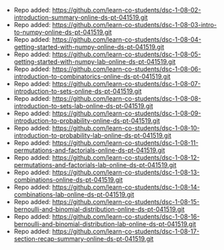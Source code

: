 
- Repo added: https://github.com/learn-co-students/dsc-1-08-02-introduction-summary-online-ds-pt-041519.git
- Repo added: https://github.com/learn-co-students/dsc-1-08-03-intro-to-numpy-online-ds-pt-041519.git
- Repo added: https://github.com/learn-co-students/dsc-1-08-04-getting-started-with-numpy-online-ds-pt-041519.git
- Repo added: https://github.com/learn-co-students/dsc-1-08-05-getting-started-with-numpy-lab-online-ds-pt-041519.git
- Repo added: https://github.com/learn-co-students/dsc-1-08-06-introduction-to-combinatorics-online-ds-pt-041519.git
- Repo added: https://github.com/learn-co-students/dsc-1-08-07-introduction-to-sets-online-ds-pt-041519.git
- Repo added: https://github.com/learn-co-students/dsc-1-08-08-introduction-to-sets-lab-online-ds-pt-041519.git
- Repo added: https://github.com/learn-co-students/dsc-1-08-09-introduction-to-probability-online-ds-pt-041519.git
- Repo added: https://github.com/learn-co-students/dsc-1-08-10-introduction-to-probability-lab-online-ds-pt-041519.git
- Repo added: https://github.com/learn-co-students/dsc-1-08-11-permutations-and-factorials-online-ds-pt-041519.git
- Repo added: https://github.com/learn-co-students/dsc-1-08-12-permutations-and-factorials-lab-online-ds-pt-041519.git
- Repo added: https://github.com/learn-co-students/dsc-1-08-13-combinations-online-ds-pt-041519.git
- Repo added: https://github.com/learn-co-students/dsc-1-08-14-combinations-lab-online-ds-pt-041519.git
- Repo added: https://github.com/learn-co-students/dsc-1-08-15-bernoulli-and-binomial-distribution-online-ds-pt-041519.git
- Repo added: https://github.com/learn-co-students/dsc-1-08-16-bernoulli-and-binomial-distribution-lab-online-ds-pt-041519.git
- Repo added: https://github.com/learn-co-students/dsc-1-08-17-section-recap-summary-online-ds-pt-041519.git